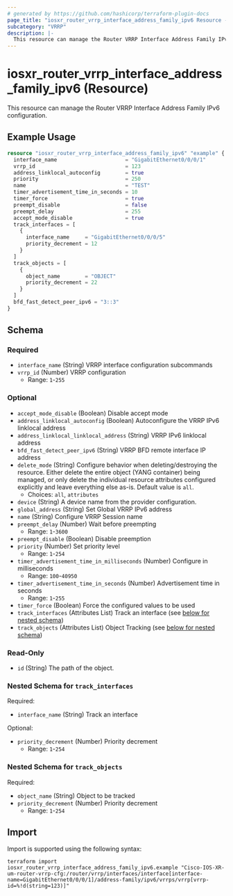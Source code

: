 ```yaml
---
# generated by https://github.com/hashicorp/terraform-plugin-docs
page_title: "iosxr_router_vrrp_interface_address_family_ipv6 Resource - terraform-provider-iosxr"
subcategory: "VRRP"
description: |-
  This resource can manage the Router VRRP Interface Address Family IPv6 configuration.
---
```


# iosxr_router_vrrp_interface_address_family_ipv6 (Resource)

This resource can manage the Router VRRP Interface Address Family IPv6 configuration.

## Example Usage

```terraform
resource "iosxr_router_vrrp_interface_address_family_ipv6" "example" {
  interface_name                      = "GigabitEthernet0/0/0/1"
  vrrp_id                             = 123
  address_linklocal_autoconfig        = true
  priority                            = 250
  name                                = "TEST"
  timer_advertisement_time_in_seconds = 10
  timer_force                         = true
  preempt_disable                     = false
  preempt_delay                       = 255
  accept_mode_disable                 = true
  track_interfaces = [
    {
      interface_name     = "GigabitEthernet0/0/0/5"
      priority_decrement = 12
    }
  ]
  track_objects = [
    {
      object_name        = "OBJECT"
      priority_decrement = 22
    }
  ]
  bfd_fast_detect_peer_ipv6 = "3::3"
}
```

<!-- schema generated by tfplugindocs -->
## Schema

### Required

- `interface_name` (String) VRRP interface configuration subcommands
- `vrrp_id` (Number) VRRP configuration
  - Range: `1`-`255`

### Optional

- `accept_mode_disable` (Boolean) Disable accept mode
- `address_linklocal_autoconfig` (Boolean) Autoconfigure the VRRP IPv6 linklocal address
- `address_linklocal_linklocal_address` (String) VRRP IPv6 linklocal address
- `bfd_fast_detect_peer_ipv6` (String) VRRP BFD remote interface IP address
- `delete_mode` (String) Configure behavior when deleting/destroying the resource. Either delete the entire object (YANG container) being managed, or only delete the individual resource attributes configured explicitly and leave everything else as-is. Default value is `all`.
  - Choices: `all`, `attributes`
- `device` (String) A device name from the provider configuration.
- `global_address` (String) Set Global VRRP IPv6 address
- `name` (String) Configure VRRP Session name
- `preempt_delay` (Number) Wait before preempting
  - Range: `1`-`3600`
- `preempt_disable` (Boolean) Disable preemption
- `priority` (Number) Set priority level
  - Range: `1`-`254`
- `timer_advertisement_time_in_milliseconds` (Number) Configure in milliseconds
  - Range: `100`-`40950`
- `timer_advertisement_time_in_seconds` (Number) Advertisement time in seconds
  - Range: `1`-`255`
- `timer_force` (Boolean) Force the configured values to be used
- `track_interfaces` (Attributes List) Track an interface (see [below for nested schema](#nestedatt--track_interfaces))
- `track_objects` (Attributes List) Object Tracking (see [below for nested schema](#nestedatt--track_objects))

### Read-Only

- `id` (String) The path of the object.

<a id="nestedatt--track_interfaces"></a>
### Nested Schema for `track_interfaces`

Required:

- `interface_name` (String) Track an interface

Optional:

- `priority_decrement` (Number) Priority decrement
  - Range: `1`-`254`


<a id="nestedatt--track_objects"></a>
### Nested Schema for `track_objects`

Required:

- `object_name` (String) Object to be tracked
- `priority_decrement` (Number) Priority decrement
  - Range: `1`-`254`

## Import

Import is supported using the following syntax:

```shell
terraform import iosxr_router_vrrp_interface_address_family_ipv6.example "Cisco-IOS-XR-um-router-vrrp-cfg:/router/vrrp/interfaces/interface[interface-name=GigabitEthernet0/0/0/1]/address-family/ipv6/vrrps/vrrp[vrrp-id=%!d(string=123)]"
```
